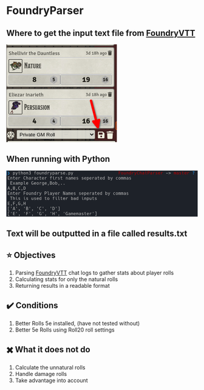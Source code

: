 # FoundryParser
## Where to get the input text file from [FoundryVTT](https://foundryvtt.com/) <br/>
![Chat Logs](assets/Save1.png)
## When running with Python
![Usage](assets/Example1.png) <br/>
## Text will be outputted in a file called results.txt

## :star: Objectives
1. Parsing [FoundryVTT](https://foundryvtt.com/) chat logs to gather stats about player rolls
2. Calculating stats for only the natural rolls
3. Returning results in a readable format

## :heavy_check_mark: Conditions
1. Better Rolls 5e installed, (have not tested without)
2. Better 5e Rolls using Roll20 roll settings

## ✖️ What it does not do
1. Calculate the unnatural rolls 
2. Handle damage rolls
3. Take advantage into account
